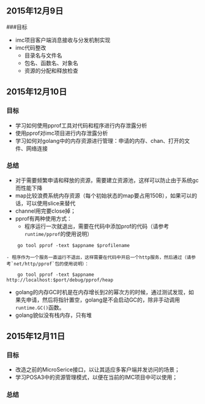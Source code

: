 ## 2015年12月9日

###目标
- imc项目客户端消息接收与分发机制实现
- imc代码整改
	- 目录名与文件名
	- 包名、函数名、对象名
	- 资源的分配和释放检查

## 2015年12月10日

### 目标
- 学习如何使用pprof工具对代码和程序进行内存泄露分析
- 使用pprof对imc项目进行内存泄露分析
- 学习如何对golang中的内存资源进行管理：申请的内存、chan、打开的文件、网络连接

### 总结
- 对于需要频繁申请和释放的资源，需要建立资源池，这样可以防止由于系统gc而性能下降
- map比较浪费系统内存资源（每个初始状态的map要占用150B），如果可以的话，可以使用slice来替代
- channel用完要close掉；
- pprof有两种使用方式：
	- 程序运行一次就退出，需要在代码中添加prof的代码（请参考`runtime/pprof`的使用说明）
```
	go tool pprof -text $appname $profilename
```

	- 程序作为一个服务一直运行不退出，这样需要在代码中开启一个http服务，然后通过（请参考`net/http/pprof`包的使用说明）：
```
	go tool pprof -text $appname http://localhost:$port/debug/pprof/heap 
```
- golang的内存GC时机是在内存增长到2的幂次方的时候，通过测试发现，如果先申请，然后将指针置空，golang是不会启动GC的，除非手动调用`runtime.GC()`函数。
- golang貌似没有栈内存，只有堆

## 2015年12月11日
### 目标
- 改造之前的MicroSerice接口，以让其适应多客户端并发访问的场景；
- 学习POSA3中的资源管理模式，以便在当前的IMC项目中可以使用；

### 总结



























